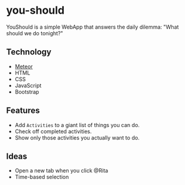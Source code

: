 # you-should
YouShould is a simple WebApp that answers the daily dilemma: "What should we do tonight?"


## Technology

- [Meteor](https://www.meteor.com/)
- HTML
- CSS
- JavaScript
- Bootstrap

## Features

- Add `Activities` to a giant list of things you can do.
- Check off completed activities.
- Show only those activities you actually want to do.

## Ideas

- Open a new tab when you click @Rita
- Time-based selection
